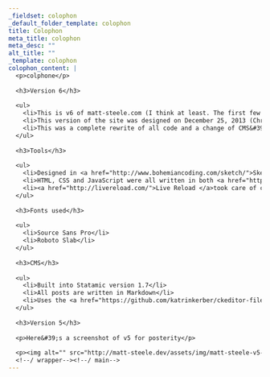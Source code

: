 ```yaml
---
_fieldset: colophon
_default_folder_template: colophon
title: Colophon
meta_title: colophon
meta_desc: ""
alt_title: ""
_template: colophon
colophon_content: |
  <p>colphone</p>
  
  <h3>Version 6</h3>
  
  <ul>
  	<li>This is v6 of matt-steele.com (I think at least. The first few were horrible and aren&#39;t counted :) )</li>
  	<li>This version of the site was designed on December 25, 2013 (Christmas evening), coded over the next 3 days, and then put into Statamic and released on December 30th, 2013.</li>
  	<li>This was a complete rewrite of all code and a change of CMS&#39;s</li>
  </ul>
  
  <h3>Tools</h3>
  
  <ul>
  	<li>Designed in <a href="http://www.bohemiancoding.com/sketch/">Sketch</a> on a Macbook Air mid-2013 edition.</li>
  	<li>HTML, CSS and JavaScript were all written in both <a href="http://www.sublimetext.com/">Sublime Text 2</a> and <a href="http://panic.com/coda/">Coda 2.</a></li>
  	<li><a href="http://livereload.com/">Live Reload </a>took care of compiling and page refreshes.</li>
  </ul>
  
  <h3>Fonts used</h3>
  
  <ul>
  	<li>Source Sans Pro</li>
  	<li>Roboto Slab</li>
  </ul>
  
  <h3>CMS</h3>
  
  <ul>
  	<li>Built into Statamic version 1.7</li>
  	<li>All posts are written in Markdown</li>
  	<li>Uses the <a href="https://github.com/katrinkerber/ckeditor-filemanager">CKEditor plugin</a> from <a href="http://katrinkerber.com/">Katrin Kerber</a></li>
  </ul>
  
  <h3>Version 5</h3>
  
  <p>Here&#39;s a screenshot of v5 for posterity</p>
  
  <p><img alt="" src="http://matt-steele.dev/assets/img/matt-steele-v5-667x1222.jpg" style="height:1222px; width:667px" /></p>
  <!--/ wrapper--><!--/ main-->
---
```






